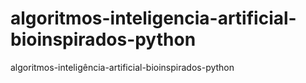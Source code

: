 # algoritmos-inteligencia-artificial-bioinspirados-python
algoritmos-inteligência-artificial-bioinspirados-python
